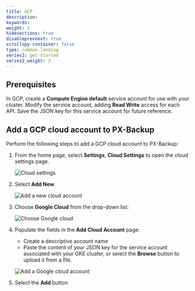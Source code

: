 ```yaml
---
title: GCP
description:
keywords:
weight: 1
hidesections: true
disableprevnext: true
scrollspy-container: false
type: common-landing
series2: get-started
series2_weight: 2
---
```


## Prerequisites

In GCP, create a **Compute Engine default** service account for use with your cluster. Modify the service account, adding **Read Write** access for each API. Save the JSON key for this service account for future reference.

## Add a GCP cloud account to PX-Backup

Perform the following steps to add a GCP cloud account to PX-Backup:

1. From the home page, select **Settings**, **Cloud Settings** to open the cloud settings page.

    ![Cloud settings](/img/cloud-settings.png)

2. Select **Add New**.

    ![Add a new cloud account](/img/add-new-cloud-account.png)

3. Choose **Google Cloud** from the drop-down list:

    ![Choose Google cloud](/img/choose-google-cloud.png)

4. Populate the fields in the **Add Cloud Account** page:

    * Create a descriptive account name
    * Paste the content of your JSON key for the service account associated with your GKE cluster, or select the **Browse** button to upload it from a file.

    ![Add a Google cloud account](/img/gcp-account-add.png)

5. Select the **Add** button